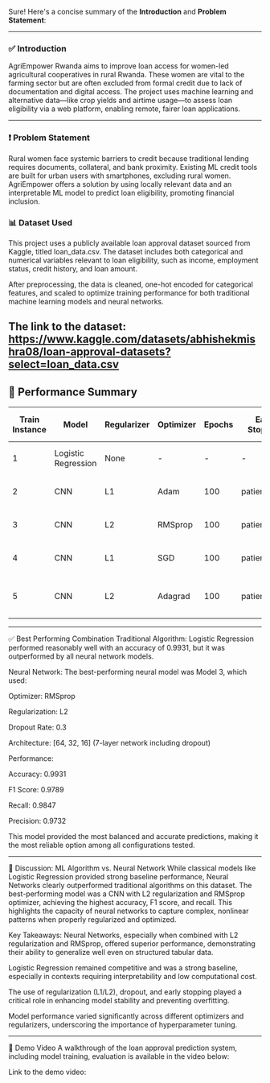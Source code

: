 Sure! Here's a concise summary of the **Introduction** and **Problem Statement**:

---

### ✅ **Introduction**

AgriEmpower Rwanda aims to improve loan access for women-led agricultural cooperatives in rural Rwanda. These women are vital to the farming sector but are often excluded from formal credit due to lack of documentation and digital access. The project uses machine learning and alternative data—like crop yields and airtime usage—to assess loan eligibility via a web platform, enabling remote, fairer loan applications.

---

### ❗ **Problem Statement**

Rural women face systemic barriers to credit because traditional lending requires documents, collateral, and bank proximity. Existing ML credit tools are built for urban users with smartphones, excluding rural women. AgriEmpower offers a solution by using locally relevant data and an interpretable ML model to predict loan eligibility, promoting financial inclusion.


### 📊 Dataset Used

This project uses a publicly available loan approval dataset sourced from Kaggle, titled loan_data.csv. The dataset includes both categorical and numerical variables relevant to loan eligibility, such as income, employment status, credit history, and loan amount.

After preprocessing, the data is cleaned, one-hot encoded for categorical features, and scaled to optimize training performance for both traditional machine learning models and neural networks.

The link to the dataset: https://www.kaggle.com/datasets/abhishekmishra08/loan-approval-datasets?select=loan_data.csv
---

## 📌 Performance Summary




| Train Instance | Model               | Regularizer | Optimizer | Epochs | Early Stopping | Number of Layers | Dropout Rate | Accuracy | F1 Score | Recall | Precision | Notes                           |
| -------------- | ------------------- | ----------- | --------- | ------ | -------------- | ---------------- | ------------ | -------- | -------- | ------ | --------- | ------------------------------- |
| 1              | Logistic Regression | None        | -         | -      | -              | -                | -            | 0.9264   | 0.7782   | 0.7881 | 0.7686    | Baseline traditional model      |
| 2              | CNN                 | L1          | Adam      | 100    | patience=12    | 7                | 0.3          | 0.9794   | 0.9378   | 0.9458 | 0.9300    | Strong performance, L1 + Adam   |
| 3              | CNN                 | L2          | RMSprop   | 100    | patience=12    | 7                | 0.3          | 0.9931   | 0.9789   | 0.9847 | 0.9732    | Highest recall, L2 + RMSprop    |
| 4              | CNN                 | L1          | SGD       | 100    | patience=12    | 7                | 0.3          | 0.9631   | 0.8807   | 0.8322 | 0.9352    | Lower recall, good precision    |
| 5              | CNN                 | L2          | Adagrad   | 100    | patience=12    | 7                | 0.3          | 0.9856   | 0.9554   | 0.9441 | 0.9679    | High precision, stable F1 score |


---

✅ Best Performing Combination
Traditional Algorithm: Logistic Regression performed reasonably well with an accuracy of 0.9931, but it was outperformed by all neural network models.

Neural Network: The best-performing neural model was Model 3, which used:

Optimizer: RMSprop

Regularization: L2

Dropout Rate: 0.3

Architecture: [64, 32, 16] (7-layer network including dropout)

Performance:

Accuracy: 0.9931

F1 Score: 0.9789

Recall: 0.9847

Precision: 0.9732

This model provided the most balanced and accurate predictions, making it the most reliable option among all configurations tested.



---

🔬 Discussion: ML Algorithm vs. Neural Network
While classical models like Logistic Regression provided strong baseline performance, Neural Networks clearly outperformed traditional algorithms on this dataset. The best-performing model was a CNN with L2 regularization and RMSprop optimizer, achieving the highest accuracy, F1 score, and recall. This highlights the capacity of neural networks to capture complex, nonlinear patterns when properly regularized and optimized.

Key Takeaways:
Neural Networks, especially when combined with L2 regularization and RMSprop, offered superior performance, demonstrating their ability to generalize well even on structured tabular data.

Logistic Regression remained competitive and was a strong baseline, especially in contexts requiring interpretability and low computational cost.

The use of regularization (L1/L2), dropout, and early stopping played a critical role in enhancing model stability and preventing overfitting.

Model performance varied significantly across different optimizers and regularizers, underscoring the importance of hyperparameter tuning.

---

🎥 Demo Video
A walkthrough of the loan approval prediction system, including model training, evaluation is available in the video below:

Link to the demo video: 

